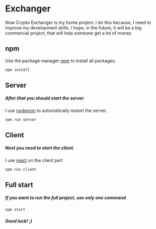# Exchanger

Now Crypto Exchanger is my home project. I do this because, I need to improve my development skills. I hope, in the future, it will be a big commercial project, that will help someone get a lot of money

## npm

Use the package manager [npm](https://www.npmjs.com/) to install all packages.

```bash
npm install 
```

## Server

##### After that you should start the server
I use [nodemon](https://nodemon.io/) to automatically restart the server.

```bash
npm run server
```

## Client

##### Next you need to start the client.
I use [react](https://ru.reactjs.org/) on the client part

```bash
npm run client
```

## Full start

##### If you want to run the full project, use only one command

```bash
npm start
```

##### Good luck! ;)